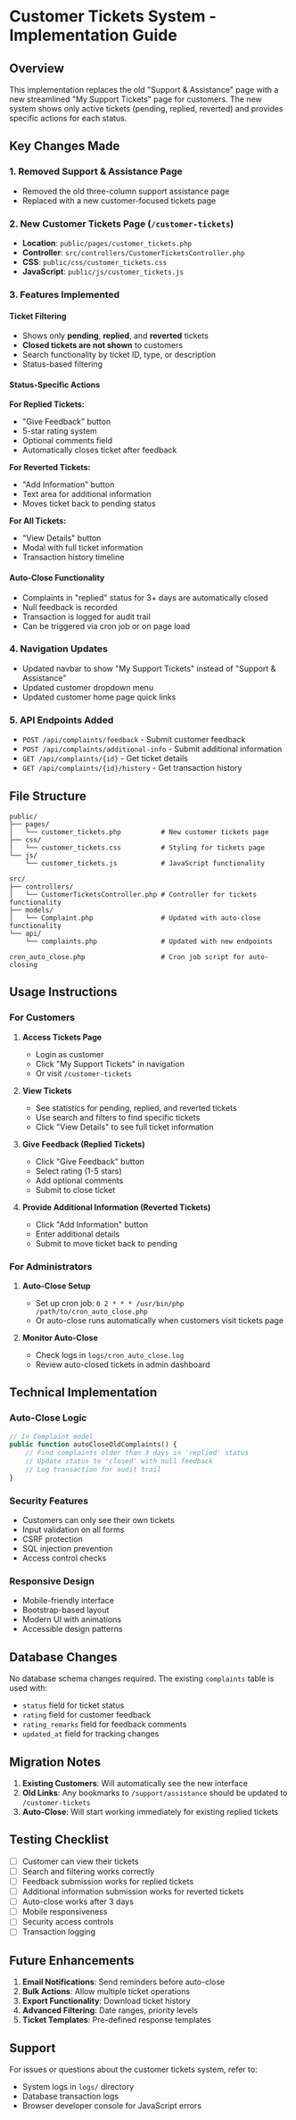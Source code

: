 # Customer Tickets System - Implementation Guide

## Overview

This implementation replaces the old "Support & Assistance" page with a new streamlined "My Support Tickets" page for customers. The new system shows only active tickets (pending, replied, reverted) and provides specific actions for each status.

## Key Changes Made

### 1. Removed Support & Assistance Page
- Removed the old three-column support assistance page
- Replaced with a new customer-focused tickets page

### 2. New Customer Tickets Page (`/customer-tickets`)
- **Location**: `public/pages/customer_tickets.php`
- **Controller**: `src/controllers/CustomerTicketsController.php`
- **CSS**: `public/css/customer_tickets.css`
- **JavaScript**: `public/js/customer_tickets.js`

### 3. Features Implemented

#### Ticket Filtering
- Shows only **pending**, **replied**, and **reverted** tickets
- **Closed tickets are not shown** to customers
- Search functionality by ticket ID, type, or description
- Status-based filtering

#### Status-Specific Actions

**For Replied Tickets:**
- "Give Feedback" button
- 5-star rating system
- Optional comments field
- Automatically closes ticket after feedback

**For Reverted Tickets:**
- "Add Information" button
- Text area for additional information
- Moves ticket back to pending status

**For All Tickets:**
- "View Details" button
- Modal with full ticket information
- Transaction history timeline

#### Auto-Close Functionality
- Complaints in "replied" status for 3+ days are automatically closed
- Null feedback is recorded
- Transaction is logged for audit trail
- Can be triggered via cron job or on page load

### 4. Navigation Updates
- Updated navbar to show "My Support Tickets" instead of "Support & Assistance"
- Updated customer dropdown menu
- Updated customer home page quick links

### 5. API Endpoints Added
- `POST /api/complaints/feedback` - Submit customer feedback
- `POST /api/complaints/additional-info` - Submit additional information
- `GET /api/complaints/{id}` - Get ticket details
- `GET /api/complaints/{id}/history` - Get transaction history

## File Structure

```
public/
├── pages/
│   └── customer_tickets.php          # New customer tickets page
├── css/
│   └── customer_tickets.css          # Styling for tickets page
└── js/
    └── customer_tickets.js           # JavaScript functionality

src/
├── controllers/
│   └── CustomerTicketsController.php # Controller for tickets functionality
├── models/
│   └── Complaint.php                 # Updated with auto-close functionality
└── api/
    └── complaints.php                # Updated with new endpoints

cron_auto_close.php                   # Cron job script for auto-closing
```

## Usage Instructions

### For Customers

1. **Access Tickets Page**
   - Login as customer
   - Click "My Support Tickets" in navigation
   - Or visit `/customer-tickets`

2. **View Tickets**
   - See statistics for pending, replied, and reverted tickets
   - Use search and filters to find specific tickets
   - Click "View Details" to see full ticket information

3. **Give Feedback (Replied Tickets)**
   - Click "Give Feedback" button
   - Select rating (1-5 stars)
   - Add optional comments
   - Submit to close ticket

4. **Provide Additional Information (Reverted Tickets)**
   - Click "Add Information" button
   - Enter additional details
   - Submit to move ticket back to pending

### For Administrators

1. **Auto-Close Setup**
   - Set up cron job: `0 2 * * * /usr/bin/php /path/to/cron_auto_close.php`
   - Or auto-close runs automatically when customers visit tickets page

2. **Monitor Auto-Close**
   - Check logs in `logs/cron_auto_close.log`
   - Review auto-closed tickets in admin dashboard

## Technical Implementation

### Auto-Close Logic
```php
// In Complaint model
public function autoCloseOldComplaints() {
    // Find complaints older than 3 days in 'replied' status
    // Update status to 'closed' with null feedback
    // Log transaction for audit trail
}
```

### Security Features
- Customers can only see their own tickets
- Input validation on all forms
- CSRF protection
- SQL injection prevention
- Access control checks

### Responsive Design
- Mobile-friendly interface
- Bootstrap-based layout
- Modern UI with animations
- Accessible design patterns

## Database Changes

No database schema changes required. The existing `complaints` table is used with:
- `status` field for ticket status
- `rating` field for customer feedback
- `rating_remarks` field for feedback comments
- `updated_at` field for tracking changes

## Migration Notes

1. **Existing Customers**: Will automatically see the new interface
2. **Old Links**: Any bookmarks to `/support/assistance` should be updated to `/customer-tickets`
3. **Auto-Close**: Will start working immediately for existing replied tickets

## Testing Checklist

- [ ] Customer can view their tickets
- [ ] Search and filtering works correctly
- [ ] Feedback submission works for replied tickets
- [ ] Additional information submission works for reverted tickets
- [ ] Auto-close works after 3 days
- [ ] Mobile responsiveness
- [ ] Security access controls
- [ ] Transaction logging

## Future Enhancements

1. **Email Notifications**: Send reminders before auto-close
2. **Bulk Actions**: Allow multiple ticket operations
3. **Export Functionality**: Download ticket history
4. **Advanced Filtering**: Date ranges, priority levels
5. **Ticket Templates**: Pre-defined response templates

## Support

For issues or questions about the customer tickets system, refer to:
- System logs in `logs/` directory
- Database transaction logs
- Browser developer console for JavaScript errors
